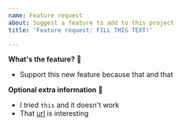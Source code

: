 ```yaml
---
name: Feature request
about: Suggest a feature to add to this project
title: 'Feature request: FILL THIS TEXT!'

---
```


**What's the feature?** 🧐

- Support this new feature because that and that

**Optional extra information** 🚀

- I tried `this` and it doesn't work
- That [url](https://github.com/qdm12/srv) is interesting
